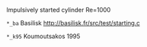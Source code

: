 Impulsively started cylinder Re=1000

`*_ba` Basilisk http://basilisk.fr/src/test/starting.c

`*_k95` Koumoutsakos 1995
